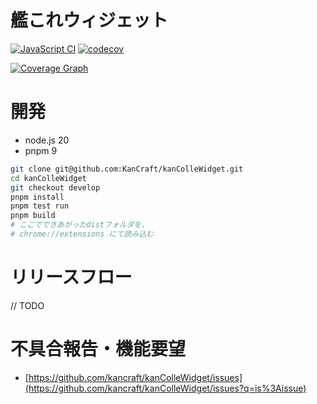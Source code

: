 # 艦これウィジェット

[![JavaScript CI](https://github.com/KanCraft/kanColleWidget/actions/workflows/javascript-ci.yaml/badge.svg)](https://github.com/KanCraft/kanColleWidget/actions/workflows/javascript-ci.yaml)
[![codecov](https://codecov.io/gh/KanCraft/kanColleWidget/branch/develop/graph/badge.svg?token=GqJlbto2hH)](https://codecov.io/gh/KanCraft/kanColleWidget)

[![Coverage Graph](https://codecov.io/gh/KanCraft/kanColleWidget/graphs/sunburst.svg?token=GqJlbto2hH)](https://app.codecov.io/gh/KanCraft/kanColleWidget/tree/develop)

# 開発

* node.js 20
* pnpm 9

```sh
git clone git@github.com:KanCraft/kanColleWidget.git
cd kanColleWidget
git checkout develop
pnpm install
pnpm test run
pnpm build
# ここでできあがったdistフォルダを、
# chrome://extensions にて読み込む
```

# リリースフロー

// TODO

# 不具合報告・機能要望

* [https://github.com/kancraft/kanColleWidget/issues](https://github.com/kancraft/kanColleWidget/issues?q=is%3Aissue)